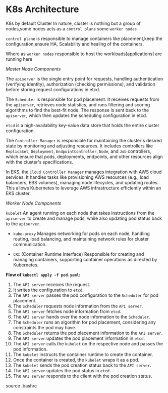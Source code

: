 # K8s Architecture

K8s by default Cluster In nature, cluster is nothing but a group of nodes,some nodes acts as a `control plane` some `worker nodes`

`control plane` is responsible to manage containers like placement,keep the configuration,ensure HA, Scalability and healing of the containers.

Where as `worker nodes` responsible to host the workloads[applications] are running here

*Master Node Components*

The `apiserver` is the single entry point for requests, handling authentication (verifying identity), authorization (checking permissions), and validation before storing request configurations in etcd.

The `Scheduler` is responsible for pod placement. It receives requests from the `apiserver`, retrieves node statistics, and runs filtering and scoring algorithms to find the best-fit node. The response is sent back to the `apiserver`, which then updates the scheduling configuration in etcd.

`etcd` is a high-availability key-value data store that holds the entire cluster configuration.

The `Controller Manager` is responsible for maintaining the cluster's desired state by monitoring and adjusting resources. It includes controllers like `ReplicaSet`, `Deployment`, `EndpointController`, `Node`, and `Job` controllers, which ensure that pods, deployments, endpoints, and other resources align with the cluster's specifications.

In EKS, the `Cloud Controller Manager` manages integration with AWS cloud services. It handles tasks like provisioning AWS resources (e.g., load balancers, EBS volumes), managing node lifecycles, and updating routes. This allows Kubernetes to leverage AWS infrastructure efficiently within an EKS cluster.



*Worker Node Components*

 `kubelet` An agent running on each node that takes instructions from the `apiserver` to create and manage pods, while also updating pod status back to the `apiserver`.

- `kube-proxy` Manages networking for pods on each node, handling routing, load balancing, and maintaining network rules for cluster communication.

- `CRI` (Container Runtime Interface) Responsible for creating and managing containers, supporting container operations as directed by Kubernetes.



**Flow of `kubectl apply -f pod.yaml`:**

1. The `API server` receives the request.
2. It writes the configuration to `etcd`.
3. The `API server` passes the pod configuration to the `Scheduler` for pod placement.
4. The `Scheduler` requests node information from the `API server`.
5. The `API server` fetches node information from `etcd`.
6. The `API server` hands over the node information to the `Scheduler`.
7. The `Scheduler` runs an algorithm for pod placement, considering any constraints the pod may have.
8. The `Scheduler` returns the pod placement information to the `API server`.
9. The `API server` updates the pod placement information in `etcd`.
10. The `API server` calls the `kubelet` on the respective node and passes the pod information.
11. The `kubelet` instructs the container runtime to create the container.
12. Once the container is created, the `kubelet` wraps it as a pod.
13. The `kubelet` sends the pod creation status back to the `API server`.
14. The `API server` updates the pod status in `etcd`.
15. The `API server` responds to the client with the pod creation status.


 source .bashrc

 